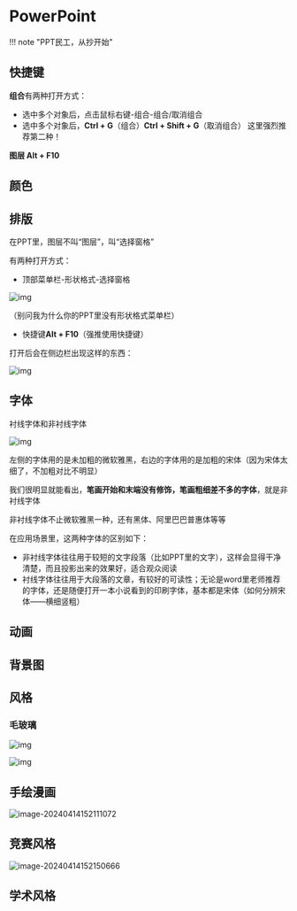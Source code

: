 #  PowerPoint

!!! note "PPT民工，从抄开始"





## 快捷键



**组合**有两种打开方式：

- 选中多个对象后，点击鼠标右键-组合-组合/取消组合
- 选中多个对象后，**Ctrl + G**（组合）**Ctrl + Shift + G**（取消组合） 这里强烈推荐第二种！



**图层 Alt + F10**

## 颜色







## 排版



在PPT里，图层不叫“图层”，叫“选择窗格”

有两种打开方式：

- 顶部菜单栏-形状格式-选择窗格

![img](https://philfan-pic.oss-cn-beijing.aliyuncs.com/img/eijhkgly.jpg)

（别问我为什么你的PPT里没有形状格式菜单栏）

- 快捷键**Alt + F10**（强推使用快捷键）

打开后会在侧边栏出现这样的东西：

![img](https://philfan-pic.oss-cn-beijing.aliyuncs.com/img/yv3l5mtz.jpg)

## 字体

衬线字体和非衬线字体

![img](https://philfan-pic.oss-cn-beijing.aliyuncs.com/img/0n4juyao.jpg)

左侧的字体用的是未加粗的微软雅黑，右边的字体用的是加粗的宋体（因为宋体太细了，不加粗对比不明显）

我们很明显就能看出，**笔画开始和末端没有修饰，笔画粗细差不多的字体**，就是非衬线字体

非衬线字体不止微软雅黑一种，还有黑体、阿里巴巴普惠体等等

在应用场景里，这两种字体的区别如下：

- 非衬线字体往往用于较短的文字段落（比如PPT里的文字），这样会显得干净清楚，而且投影出来的效果好，适合观众阅读
- 衬线字体往往用于大段落的文章，有较好的可读性；无论是word里老师推荐的字体，还是随便打开一本小说看到的印刷字体，基本都是宋体（如何分辨宋体——横细竖粗）

## 动画

## 背景图

## 风格

### 毛玻璃

![img](https://philfan-pic.oss-cn-beijing.aliyuncs.com/img/pqtnrlsl.jpg)

![img](https://philfan-pic.oss-cn-beijing.aliyuncs.com/img/ikbenmrr.jpg)

## 手绘漫画

![image-20240414152111072](https://philfan-pic.oss-cn-beijing.aliyuncs.com/img/image-20240414152111072.png)

## 竞赛风格

![image-20240414152150666](https://philfan-pic.oss-cn-beijing.aliyuncs.com/img/image-20240414152150666.png)

## 学术风格

